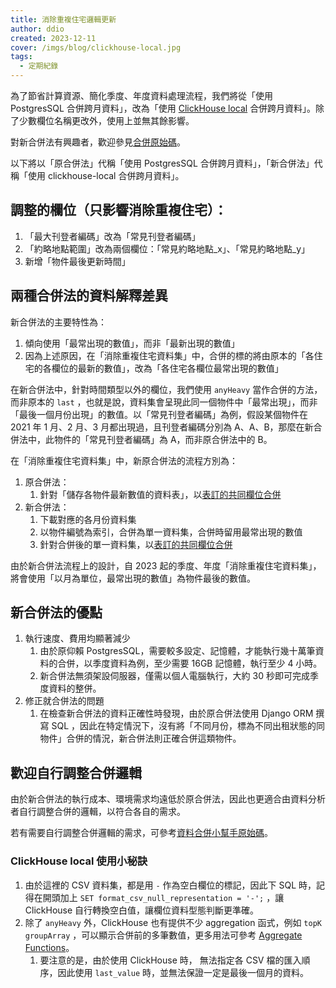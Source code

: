```yaml
---
title: 消除重複住宅邏輯更新
author: ddio
created: 2023-12-11
cover: /imgs/blog/clickhouse-local.jpg
tags:
  - 定期紀錄
---
```


為了節省計算資源、簡化季度、年度資料處理流程，我們將從「使用 PostgresSQL 合併跨月資料」，改為「使用  [ClickHouse local](https://clickhouse.com/docs/en/operations/utilities/clickhouse-local) 合併跨月資料」。除了少數欄位名稱更改外，使用上並無其餘影響。

對新合併法有興趣者，歡迎參見[合併原始碼](https://github.com/g0v/tw-rental-house-data/tree/master/csv-aggregator)。

<!--more-->

以下將以「原合併法」代稱「使用 PostgresSQL 合併跨月資料」，「新合併法」代稱「使用 clickhouse-local 合併跨月資料」。

## 調整的欄位（只影響消除重複住宅）：

1. 「最大刊登者編碼」改為「常見刊登者編碼」
2. 「約略地點範圍」改為兩個欄位：「常見約略地點_x」、「常見約略地點_y」
3. 新增「物件最後更新時間」

## 兩種合併法的資料解釋差異

新合併法的主要特性為：

1. 傾向使用「最常出現的數值」，而非「最新出現的數值」
2. 因為上述原因，在「消除重複住宅資料集」中，合併的標的將由原本的「各住宅的各欄位的最新的數值」，改為「各住宅各欄位最常出現的數值」

在新合併法中，針對時間類型以外的欄位，我們使用 `anyHeavy` 當作合併的方法，而非原本的 `last` ，也就是說，資料集會呈現此同一個物件中「最常出現」，而非「最後一個月份出現」的數值。以「常見刊登者編碼」為例，假設某個物件在 2021 年 1 月、2 月、3 月都出現過，且刊登者編碼分別為 A、A、B，那麼在新合併法中，此物件的「常見刊登者編碼」為 A，而非原合併法中的 B。

在「消除重複住宅資料集」中，新原合併法的流程方別為：

1. 原合併法：
   1. 針對「儲存各物件最新數值的資料表」，以[表訂的共同欄位合併](/about-data-set/0.2)
2. 新合併法：
   1. 下載對應的各月份資料集
   2. 以物件編號為索引，合併為單一資料集，合併時留用最常出現的數值
   3. 針對合併後的單一資料集，以[表訂的共同欄位合併](/about-data-set/0.2)

由於新合併法流程上的設計，自 2023 起的季度、年度「消除重複住宅資料集」，將會使用「以月為單位，最常出現的數值」為物件最後的數值。

## 新合併法的優點

1. 執行速度、費用均顯著減少
   1. 由於原仰賴 PostgresSQL，需要較多設定、記憶體，才能執行幾十萬筆資料的合併，以季度資料為例，至少需要 16GB 記憶體，執行至少 4 小時。
   2. 新合併法無須架設伺服器，僅需以個人電腦執行，大約 30 秒即可完成季度資料的整併。
2. 修正就合併法的問題
   1. 在檢查新合併法的資料正確性時發現，由於原合併法使用 Django ORM 撰寫 SQL ，因此在特定情況下，沒有將「不同月份，標為不同出租狀態的同物件」合併的情況，新合併法則正確合併這類物件。

## 歡迎自行調整合併邏輯

由於新合併法的執行成本、環境需求均遠低於原合併法，因此也更適合由資料分析者自行調整合併的邏輯，以符合各自的需求。

若有需要自行調整合併邏輯的需求，可參考[資料合併小幫手原始碼](https://github.com/g0v/tw-rental-house-data/tree/master/csv-aggregator)。

### ClickHouse local 使用小秘訣

1. 由於這裡的 CSV 資料集，都是用 `-` 作為空白欄位的標記，因此下 SQL 時，記得在開頭加上 `SET format_csv_null_representation = '-';` ，讓 ClickHouse 自行轉換空白值，讓欄位資料型態判斷更準確。
2. 除了 `anyHeavy` 外，ClickHouse 也有提供不少 aggregation 函式，例如 `topK` `groupArray` ，可以顯示合併前的多筆數值，更多用法可參考 [Aggregate Functions](https://clickhouse.com/docs/en/sql-reference/aggregate-functions)。
   1. 要注意的是，由於使用 ClickHouse 時， 無法指定各 CSV 檔的匯入順序，因此使用 `last_value` 時，並無法保證一定是最後一個月的資料。

